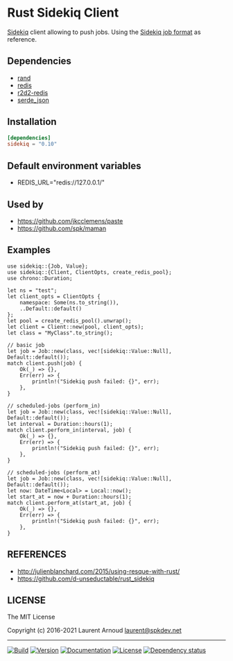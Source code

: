 # Rust Sidekiq Client

[Sidekiq](https://github.com/mperham/sidekiq) client allowing to push jobs.
Using the [Sidekiq job
format](https://github.com/mperham/sidekiq/wiki/Job-Format) as reference.

## Dependencies

* [rand](https://github.com/rust-random/rand)
* [redis](https://github.com/mitsuhiko/redis-rs)
* [r2d2-redis](https://github.com/sorccu/r2d2-redis)
* [serde_json](https://github.com/serde-rs/json)

## Installation

``` toml
[dependencies]
sidekiq = "0.10"
```

## Default environment variables

* REDIS_URL="redis://127.0.0.1/"

## Used by

* <https://github.com/jkcclemens/paste>
* <https://github.com/spk/maman>


## Examples

```
use sidekiq::{Job, Value};
use sidekiq::{Client, ClientOpts, create_redis_pool};
use chrono::Duration;

let ns = "test";
let client_opts = ClientOpts {
    namespace: Some(ns.to_string()),
    ..Default::default()
};
let pool = create_redis_pool().unwrap();
let client = Client::new(pool, client_opts);
let class = "MyClass".to_string();

// basic job
let job = Job::new(class, vec![sidekiq::Value::Null], Default::default());
match client.push(job) {
    Ok(_) => {},
    Err(err) => {
        println!("Sidekiq push failed: {}", err);
    },
}

// scheduled-jobs (perform_in)
let job = Job::new(class, vec![sidekiq::Value::Null], Default::default());
let interval = Duration::hours(1);
match client.perform_in(interval, job) {
    Ok(_) => {},
    Err(err) => {
        println!("Sidekiq push failed: {}", err);
    },
}

// scheduled-jobs (perform_at)
let job = Job::new(class, vec![sidekiq::Value::Null], Default::default());
let now: DateTime<Local> = Local::now();
let start_at = now + Duration::hours(1);
match client.perform_at(start_at, job) {
    Ok(_) => {},
    Err(err) => {
        println!("Sidekiq push failed: {}", err);
    },
}
```

## REFERENCES

* <http://julienblanchard.com/2015/using-resque-with-rust/>
* <https://github.com/d-unseductable/rust_sidekiq>

## LICENSE

The MIT License

Copyright (c) 2016-2021 Laurent Arnoud <laurent@spkdev.net>

---
[![Build](https://img.shields.io/github/workflow/status/spk/rust-sidekiq/CI/master.svg)](https://github.com/spk/rust-sidekiq/actions)
[![Version](https://img.shields.io/crates/v/sidekiq.svg)](https://crates.io/crates/sidekiq)
[![Documentation](https://img.shields.io/badge/doc-rustdoc-blue.svg)](https://docs.rs/sidekiq/)
[![License](https://img.shields.io/badge/license-MIT-blue.svg)](https://opensource.org/licenses/MIT "MIT")
[![Dependency status](https://deps.rs/repo/github/spk/rust-sidekiq/status.svg)](https://deps.rs/repo/github/spk/rust-sidekiq)
